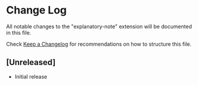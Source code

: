 # Change Log

All notable changes to the "explanatory-note" extension will be documented in this file.

Check [Keep a Changelog](http://keepachangelog.com/) for recommendations on how to structure this file.

## [Unreleased]

- Initial release
